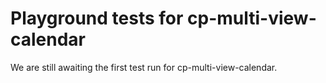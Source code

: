 # Playground tests for cp-multi-view-calendar
We are still awaiting the first test run for cp-multi-view-calendar.
